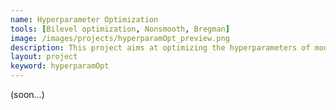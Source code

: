 ```yaml
---
name: Hyperparameter Optimization
tools: [Bilevel optimization, Nonsmooth, Bregman]
image: /images/projects/hyperparamOpt_preview.png
description: This project aims at optimizing the hyperparameters of models learned by minimizing nonsmooth functionals
layout: project
keyword: hyperparamOpt
--- 
```


(soon...)


